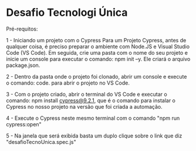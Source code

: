 # Desafio Tecnologi Única

Pré-requitos:

1 - Iniciando um projeto com o Cypress
Para um Projeto Cypress, antes de qualquer coisa, é preciso preparar o ambiente com Node.JS e Visual Studio Code (VS Code). Em seguida, crie uma pasta com o nome do seu projeto e inicie um console para executar o comando: npm init –y. Ele criará o arquivo package.json.

2 - Dentro da pasta onde o projeto foi clonado, abrir um console e execute o comando: code. para abrir o projeto no VS Code.

3 - Com o projeto criado, abrir o terminal do VS Code e executar o comando: npm install cypress@9.2.1, que é o comando para instalar o Cypress no nosso projeto na versão que foi criada a automação. 

4 - Execute o Cypress neste mesmo terminal com o comando "npm run cypress:open"

5 - Na janela que será exibida basta um duplo clique sobre o link que diz "desafioTecnoUnica.spec.js"

